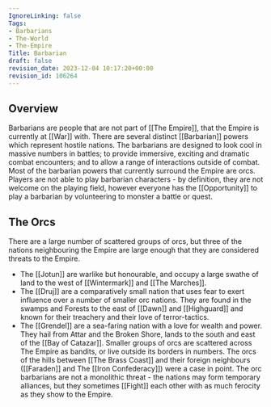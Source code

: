 ```yaml
---
IgnoreLinking: false
Tags:
- Barbarians
- The-World
- The-Empire
Title: Barbarian
draft: false
revision_date: 2023-12-04 10:17:20+00:00
revision_id: 106264
---
```


## Overview
Barbarians are people that are not part of [[The Empire]], that the Empire is currently at [[War]] with.
There are several distinct [[Barbarian]] powers which represent hostile nations. The barbarians are designed to look cool in massive numbers in battles; to provide immersive, exciting and dramatic combat encounters; and to allow a range of interactions outside of combat. Most of the barbarian powers that currently surround the Empire are orcs. 
Players are not able to play barbarian characters - by definition, they are not welcome on the playing field, however everyone has the [[Opportunity]] to play a barbarian by volunteering to monster a battle or quest.
## The Orcs
There are a large number of scattered groups of orcs, but three of the nations neighbouring the Empire are large enough that they are considered threats to the Empire.
* The [[Jotun]] are warlike but honourable, and occupy a large swathe of land to the west of [[Wintermark]] and [[The Marches]].
* The [[Druj]] are a comparatively small nation that uses fear to exert influence over a number of smaller orc nations. They are found in the swamps and Forests to the east of [[Dawn]] and [[Highguard]] and known for their treachery and their love of terror-tactics.
* The [[Grendel]] are a sea-faring nation with a love for wealth and power. They hail from Attar and the Broken Shore, lands to the south and east of the [[Bay of Catazar]].
Smaller groups of orcs are scattered across The Empire as bandits, or live outside its borders in numbers. The orcs of the hills between [[The Brass Coast]] and their foreign neighbours ([[Faraden]] and The [[Iron Confederacy]]) were a case in point.
The orc barbarians are not a monolithic threat - the nations may form temporary alliances, but they sometimes [[Fight]] each other with as much ferocity as they show to the Empire.
